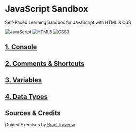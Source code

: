 # JavaScript Sandbox
Self-Paced Learning Sandbox for JavaScript with HTML & CSS

![JavaScript](https://img.shields.io/badge/JavaScript-F7DF1E.svg?style=for-the-badge&logo=JavaScript&logoColor=black)
![HTML5](https://img.shields.io/badge/HTML5-E34F26.svg?style=for-the-badge&logo=HTML5&logoColor=white)
![CSS3](https://img.shields.io/badge/CSS3-1572B6.svg?style=for-the-badge&logo=CSS3&logoColor=white)

## [1. Console](https://github.com/itsjordanmuller/2023-javascript-sandbox/tree/main/01-variables-data-types/01-console)

## [2. Comments & Shortcuts](https://github.com/itsjordanmuller/2023-javascript-sandbox/tree/main/01-variables-data-types/02-comments-shortcuts)

## [3. Variables](https://github.com/itsjordanmuller/2023-javascript-sandbox/tree/main/01-variables-data-types/03-variables)

## [4. Data Types](https://github.com/itsjordanmuller/2023-javascript-sandbox/tree/main/01-variables-data-types/04-data-types)

## Sources & Credits
Guided Exercises by [Brad Traversy](https://github.com/bradtraversy)
